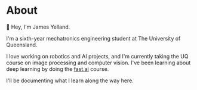 # About

👋 Hey, I'm James Yelland.

I'm a sixth-year mechatronics engineering student at The University of Queensland.

I love working on robotics and AI projects, and I'm currently taking the UQ course on image processing and computer vision. I've been learning about deep learning by doing the [fast.ai](https://www.fast.ai) course.

I'll be documenting what I learn along the way here.